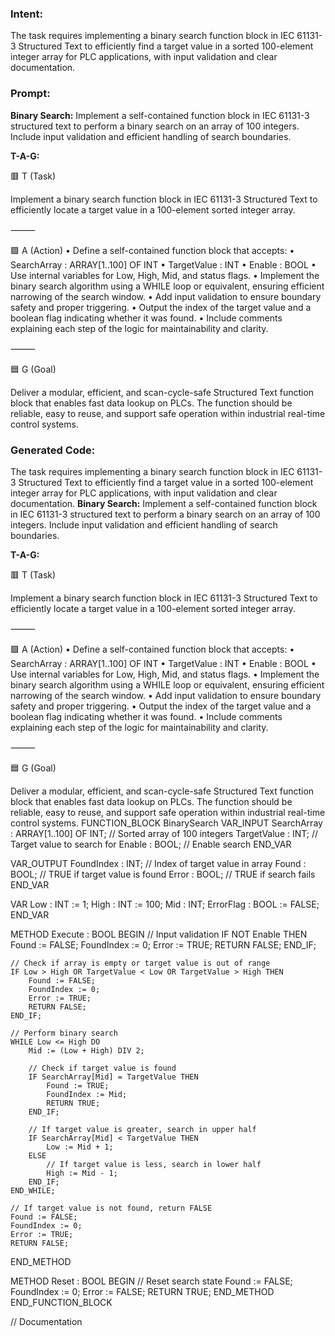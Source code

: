 ### Intent:
The task requires implementing a binary search function block in IEC 61131-3 Structured Text to efficiently find a target value in a sorted 100-element integer array for PLC applications, with input validation and clear documentation.

### Prompt:
**Binary Search:**
Implement a self-contained function block in IEC 61131-3 structured text to perform a binary search on an array of 100 integers. Include input validation and efficient handling of search boundaries.

**T-A-G:**

🟥 T (Task)

Implement a binary search function block in IEC 61131-3 Structured Text to efficiently locate a target value in a 100-element sorted integer array.

⸻

🟩 A (Action)
	•	Define a self-contained function block that accepts:
	•	SearchArray : ARRAY[1..100] OF INT
	•	TargetValue : INT
	•	Enable : BOOL
	•	Use internal variables for Low, High, Mid, and status flags.
	•	Implement the binary search algorithm using a WHILE loop or equivalent, ensuring efficient narrowing of the search window.
	•	Add input validation to ensure boundary safety and proper triggering.
	•	Output the index of the target value and a boolean flag indicating whether it was found.
	•	Include comments explaining each step of the logic for maintainability and clarity.

⸻

🟦 G (Goal)

Deliver a modular, efficient, and scan-cycle-safe Structured Text function block that enables fast data lookup on PLCs. The function should be reliable, easy to reuse, and support safe operation within industrial real-time control systems.

### Generated Code:
The task requires implementing a binary search function block in IEC 61131-3 Structured Text to efficiently find a target value in a sorted 100-element integer array for PLC applications, with input validation and clear documentation.
**Binary Search:**
Implement a self-contained function block in IEC 61131-3 structured text to perform a binary search on an array of 100 integers. Include input validation and efficient handling of search boundaries.

**T-A-G:**

🟥 T (Task)

Implement a binary search function block in IEC 61131-3 Structured Text to efficiently locate a target value in a 100-element sorted integer array.

⸻

🟩 A (Action)
	•	Define a self-contained function block that accepts:
	•	SearchArray : ARRAY[1..100] OF INT
	•	TargetValue : INT
	•	Enable : BOOL
	•	Use internal variables for Low, High, Mid, and status flags.
	•	Implement the binary search algorithm using a WHILE loop or equivalent, ensuring efficient narrowing of the search window.
	•	Add input validation to ensure boundary safety and proper triggering.
	•	Output the index of the target value and a boolean flag indicating whether it was found.
	•	Include comments explaining each step of the logic for maintainability and clarity.

⸻

🟦 G (Goal)

Deliver a modular, efficient, and scan-cycle-safe Structured Text function block that enables fast data lookup on PLCs. The function should be reliable, easy to reuse, and support safe operation within industrial real-time control systems.
FUNCTION_BLOCK BinarySearch
VAR_INPUT
    SearchArray : ARRAY[1..100] OF INT; // Sorted array of 100 integers
    TargetValue : INT;                  // Target value to search for
    Enable : BOOL;                      // Enable search
END_VAR

VAR_OUTPUT
    FoundIndex : INT;                  // Index of target value in array
    Found : BOOL;                       // TRUE if target value is found
    Error : BOOL;                       // TRUE if search fails
END_VAR

VAR
    Low : INT := 1;
    High : INT := 100;
    Mid : INT;
    ErrorFlag : BOOL := FALSE;
END_VAR

METHOD Execute : BOOL
BEGIN
    // Input validation
    IF NOT Enable THEN
        Found := FALSE;
        FoundIndex := 0;
        Error := TRUE;
        RETURN FALSE;
    END_IF;

    // Check if array is empty or target value is out of range
    IF Low > High OR TargetValue < Low OR TargetValue > High THEN
        Found := FALSE;
        FoundIndex := 0;
        Error := TRUE;
        RETURN FALSE;
    END_IF;

    // Perform binary search
    WHILE Low <= High DO
        Mid := (Low + High) DIV 2;

        // Check if target value is found
        IF SearchArray[Mid] = TargetValue THEN
            Found := TRUE;
            FoundIndex := Mid;
            RETURN TRUE;
        END_IF;

        // If target value is greater, search in upper half
        IF SearchArray[Mid] < TargetValue THEN
            Low := Mid + 1;
        ELSE
            // If target value is less, search in lower half
            High := Mid - 1;
        END_IF;
    END_WHILE;

    // If target value is not found, return FALSE
    Found := FALSE;
    FoundIndex := 0;
    Error := TRUE;
    RETURN FALSE;
END_METHOD

METHOD Reset : BOOL
BEGIN
    // Reset search state
    Found := FALSE;
    FoundIndex := 0;
    Error := FALSE;
    RETURN TRUE;
END_METHOD
END_FUNCTION_BLOCK

// Documentation
